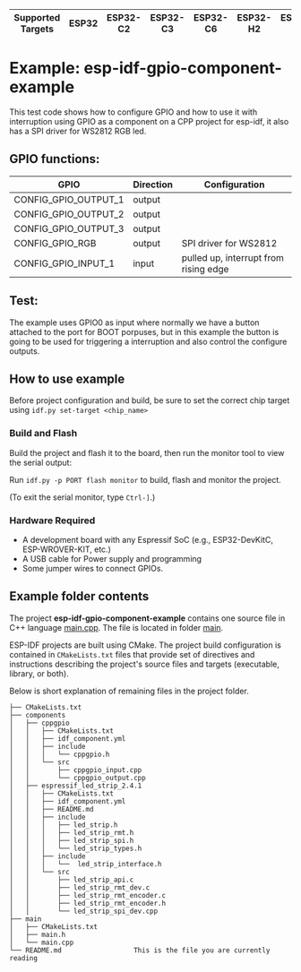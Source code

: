 | Supported Targets | ESP32 | ESP32-C2 | ESP32-C3 | ESP32-C6 | ESP32-H2 | ESP32-S2 | ESP32-S3 |
| ----------------- | ----- | -------- | -------- | -------- | -------- | -------- | -------- |

# Example: esp-idf-gpio-component-example

This test code shows how to configure GPIO and how to use it with interruption using GPIO as a component on a CPP project for esp-idf, it also has a SPI driver for WS2812 RGB led.

## GPIO functions:

| GPIO                         | Direction | Configuration                                          |
| ---------------------------- | --------- | ------------------------------------------------------ |
| CONFIG_GPIO_OUTPUT_1         | output    |                                                        |
| CONFIG_GPIO_OUTPUT_2         | output    |                                                        |
| CONFIG_GPIO_OUTPUT_3         | output    |                                                        |
| CONFIG_GPIO_RGB              | output    | SPI driver for WS2812                                  |
| CONFIG_GPIO_INPUT_1          | input     | pulled up, interrupt from rising edge                  |


## Test:
The example uses GPIO0 as input where normally we have a button attached to the port for BOOT porpuses, but in this example the button is going to be used for triggering a interruption and also control the configure outputs.

## How to use example

Before project configuration and build, be sure to set the correct chip target using `idf.py set-target <chip_name>`

### Build and Flash

Build the project and flash it to the board, then run the monitor tool to view the serial output:

Run `idf.py -p PORT flash monitor` to build, flash and monitor the project.

(To exit the serial monitor, type ``Ctrl-]``.)

### Hardware Required

* A development board with any Espressif SoC (e.g., ESP32-DevKitC, ESP-WROVER-KIT, etc.)
* A USB cable for Power supply and programming
* Some jumper wires to connect GPIOs.

## Example folder contents

The project **esp-idf-gpio-component-example** contains one source file in C++ language [main.cpp](main/main.cpp). The file is located in folder [main](main).

ESP-IDF projects are built using CMake. The project build configuration is contained in `CMakeLists.txt`
files that provide set of directives and instructions describing the project's source files and targets
(executable, library, or both). 

Below is short explanation of remaining files in the project folder.

```
├── CMakeLists.txt
├── components
│   ├── cppgpio
│   │   ├── CMakeLists.txt
│   │   ├── idf_component.yml
│   │   ├── include
│   │   │   └── cppgpio.h
│   │   └── src
│   │       ├── cppgpio_input.cpp
│   │       └── cppgpio_output.cpp
│   ├── espressif_led_strip_2.4.1
│   │   ├── CMakeLists.txt
│   │   ├── idf_component.yml
│   │   ├── README.md
│   │   ├── include
│   │   │   ├── led_strip.h
│   │   │   ├── led_strip_rmt.h
│   │   │   ├── led_strip_spi.h
│   │   │   └── led_strip_types.h
│   │   ├── include
│   │   │   └──  led_strip_interface.h
│   │   └── src
│   │       ├── led_strip_api.c
│   │       ├── led_strip_rmt_dev.c
│   │       ├── led_strip_rmt_encoder.c
│   │       ├── led_strip_rmt_encoder.h
│   │       └── led_strip_spi_dev.cpp
├── main
│   ├── CMakeLists.txt
│   ├── main.h
│   └── main.cpp
└── README.md                  This is the file you are currently reading
```
